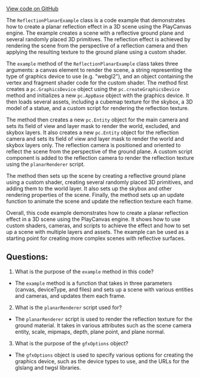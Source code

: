 [View code on GitHub](https://github.com/playcanvas/engine/examples/src/examples/graphics/reflection-planar.tsx)

The `ReflectionPlanarExample` class is a code example that demonstrates how to create a planar reflection effect in a 3D scene using the PlayCanvas engine. The example creates a scene with a reflective ground plane and several randomly placed 3D primitives. The reflection effect is achieved by rendering the scene from the perspective of a reflection camera and then applying the resulting texture to the ground plane using a custom shader.

The `example` method of the `ReflectionPlanarExample` class takes three arguments: a canvas element to render the scene, a string representing the type of graphics device to use (e.g. "webgl2"), and an object containing the vertex and fragment shader code for the custom shader. The method first creates a `pc.GraphicsDevice` object using the `pc.createGraphicsDevice` method and initializes a new `pc.AppBase` object with the graphics device. It then loads several assets, including a cubemap texture for the skybox, a 3D model of a statue, and a custom script for rendering the reflection texture.

The method then creates a new `pc.Entity` object for the main camera and sets its field of view and layer mask to render the world, excluded, and skybox layers. It also creates a new `pc.Entity` object for the reflection camera and sets its field of view and layer mask to render the world and skybox layers only. The reflection camera is positioned and oriented to reflect the scene from the perspective of the ground plane. A custom script component is added to the reflection camera to render the reflection texture using the `planarRenderer` script.

The method then sets up the scene by creating a reflective ground plane using a custom shader, creating several randomly placed 3D primitives, and adding them to the world layer. It also sets up the skybox and other rendering properties of the scene. Finally, the method sets up an update function to animate the scene and update the reflection texture each frame.

Overall, this code example demonstrates how to create a planar reflection effect in a 3D scene using the PlayCanvas engine. It shows how to use custom shaders, cameras, and scripts to achieve the effect and how to set up a scene with multiple layers and assets. The example can be used as a starting point for creating more complex scenes with reflective surfaces.
## Questions: 
 1. What is the purpose of the `example` method in this code?
- The `example` method is a function that takes in three parameters (canvas, deviceType, and files) and sets up a scene with various entities and cameras, and updates them each frame.

2. What is the `planarRenderer` script used for?
- The `planarRenderer` script is used to render the reflection texture for the ground material. It takes in various attributes such as the scene camera entity, scale, mipmaps, depth, plane point, and plane normal.

3. What is the purpose of the `gfxOptions` object?
- The `gfxOptions` object is used to specify various options for creating the graphics device, such as the device types to use, and the URLs for the glslang and twgsl libraries.